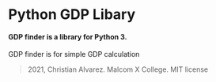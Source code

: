 # Python GDP Libary

#### GDP finder is a library for Python 3.

GDP finder is for simple GDP calculation

> 2021, Christian Alvarez. Malcom X College. MIT license
